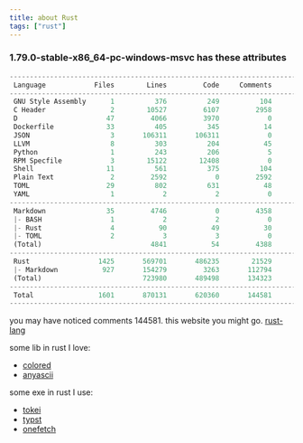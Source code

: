 ```yaml
---
title: about Rust
tags: ["rust"]
---
```


### 1.79.0-stable-x86_64-pc-windows-msvc has these attributes

```rust
------------------------------------------------------------------------------
 Language            Files        Lines         Code     Comments       Blanks
------------------------------------------------------------------------------
 GNU Style Assembly      1          376          249          104           23
 C Header                2        10527         6107         2958         1462
 D                      47         4066         3970            0           96
 Dockerfile             33          405          345           14           46
 JSON                    3       106311       106311            0            0
 LLVM                    8          303          204           45           54
 Python                  1          243          206            5           32
 RPM Specfile            3        15122        12408            0         2714
 Shell                  11          561          375          104           82
 Plain Text              2         2592            0         2592            0
 TOML                   29          802          631           48          123
 YAML                    1            2            2            0            0
------------------------------------------------------------------------------
 Markdown               35         4746            0         4358          388
 |- BASH                 1            2            2            0            0
 |- Rust                 4           90           49           30           11
 |- TOML                 2            3            3            0            0
 (Total)                           4841           54         4388          399
------------------------------------------------------------------------------
 Rust                 1425       569701       486235        21529        61937
 |- Markdown           927       154279         3263       112794        38222
 (Total)                         723980       489498       134323       100159
------------------------------------------------------------------------------
 Total                1601       870131       620360       144581       105190
------------------------------------------------------------------------------
```

you may have noticed comments 144581.
this website you might go. [rust-lang](https://www.rust-lang.org/)

some lib in rust I love:

-   [colored](https://github.com/colored-rs/colored)
-   [anyascii](https://github.com/anyascii/anyascii)

some exe in rust I use:

-   [tokei](https://github.com/XAMPPRocky/tokei)
-   [typst](https://github.com/typst/typst)
-   [onefetch](https://github.com/o2sh/onefetch)
